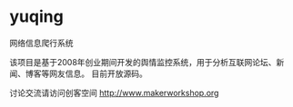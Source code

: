 yuqing
======

网络信息爬行系统

该项目是基于2008年创业期间开发的舆情监控系统，用于分析互联网论坛、新闻、博客等网友信息。
目前开放源码。

讨论交流请访问创客空间
http://www.makerworkshop.org 

